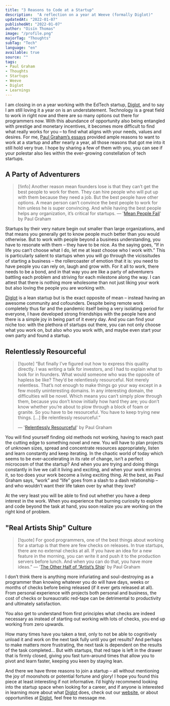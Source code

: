 ```yaml
---
title: "3 Reasons to Code at a Startup"
description:  "A reflection on a year at Weeve (formally Diglot)"
updatedAt: "2022-01-07"
publishedAt: "2022-01-07"
author: "Oisín Thomas"
image: "/profile.png"
majorTag: "Thoughts"
subTag: "Tech"
language: "en"
available: true
source: ""
tags: 
- Paul Graham
- Thoughts
- Startups
- Weeve
- Diglot
- Learnings
---
```

I am closing in on a year working with the EdTech startup, [Diglot](https://weeve.ie), and to say I am still loving it a year on is an understatement. Technology is a great field to work in right now and there are so many options out there for programmers now. With this abundance of opportunity also being entangled with prestige and monetary incentives, it becomes more difficult to find what really works for you – to find what aligns with your needs, values and desires. For me, [Paul Graham’s essays](http://www.paulgraham.com/articles.html) provided ample reasons to want to work at a startup and after nearly a year, all those reasons that got me into it still hold very true. I hope by sharing a few of them with you, you can see if your polestar also lies within the ever-growing constellation of tech startups.

## A Party of Adventurers

> [!info] Another reason mean founders lose is that they can’t get the best people to work for them. They can hire people who will put up with them because they need a job. But the best people have other options. A mean person can’t convince the best people to work for him unless he is super convincing. And while having the best people helps any organization, it’s critical for startups.
> — '[Mean People Fail](http://www.paulgraham.com/mean.html)' by Paul Graham

Startups by their very nature begin out smaller than large organizations, and that means you generally get to know people much better than you would otherwise. But to work with people beyond a business understanding, you have to resonate with them – they have to be nice. As the saying goes, “If in life you can’t choose what I do, let me at least choose who I work with.” This is particularly salient to startups when you will go through the vicissitudes of starting a business – the rollercoaster of emotion that it is: you need to have people you can rely on, laugh and grow with. For it all to work, there needs to be a bond, and in that way you are like a party of adventurers battling each problem and striving for each milestone along the way. I can attest that there is nothing more wholesome than not just liking your work but also loving the people you are working with.

[Diglot](https://weeve.ie) is a lean startup but is the exact opposite of mean – instead having an awesome community and cofounders. Despite being remote work completely thus far and the pandemic itself being a very isolating period for everyone, I have developed strong friendships with the people here and there is a simple joy in being part of it every day. And you can find your niche too: with the plethora of startups out there, you can not only choose what you work on, but also who you work with, and maybe even start your own party and found a startup.

## Relentlessly Resourceful

> [!quote] “But finally I’ve figured out how to express this quality directly. I was writing a talk for investors, and I had to explain what to look for in founders. What would someone who was the opposite of hapless be like? They’d be relentlessly resourceful. Not merely relentless. That’s not enough to make things go your way except in a few mostly uninteresting domains. In any interesting domain, the difficulties will be novel. Which means you can’t simply plow through them, because you don’t know initially how hard they are; you don’t know whether you’re about to plow through a block of foam or granite. So you have to be resourceful. You have to keep trying new things. \[...\] Be relentlessly resourceful.”
>
> — '[Relentlessly Resourceful](http://www.paulgraham.com/relres.html)' by Paul Graham

You will find yourself finding old methods not working, having to reach past the cutting edge to something novel and new. You will have to plan projects of unknown sizes, spread and concentrate resources appropriately, listen and learn constantly and keep iterating. In the chaotic world of today which seems to be ever-accelerating in its rate of change, isn’t a perfect microcosm of that the startup? And when you are trying and doing things constantly in live we call it living and exciting, and when your work mirrors it, so too does your work become a living exciting thing. At the best, as Paul Graham says, “work” and “life” goes from a slash to a dash relationship – and who wouldn’t want their life taken over by what they love?

At the very least you will be able to find out whether you have a deep interest in the work. When you experience that burning curiosity to explore and code beyond the task at hand, you soon realize you are working on the right kind of problem.

## "Real Artists Ship" Culture

> [!quote] For good programmers, one of the best things about working for a startup is that there are few checks on releases. In true startups, there are no external checks at all. If you have an idea for a new feature in the morning, you can write it and push it to the production servers before lunch. And when you can do that, you have more ideas.”
> — '[The Other Half of “Artist’s Ship](http://www.paulgraham.com/artistsship.html)' by Paul Graham

I don’t think there is anything more infuriating and soul-destroying as a programmer than knowing whatever you do will have days, weeks or months of checks before being released (if it ever gets released at all). From personal experience with projects both personal and business, the cost of checks or bureaucratic red-tape can be detrimental to productivity and ultimately satisfaction.

You also get to understand from first principles what checks are indeed necessary as instead of starting out working with lots of checks, you end up working from zero upwards.

How many times have you taken a test, only to not be able to cognitively unload it and work on the next task fully until you get results? And perhaps to make matters more frustrating, the next task is dependent on the results of the task completed… But with startups, that red tape is left in the drawer that is firmly closed, giving you fast turn-around times that allow you to pivot and learn faster, keeping you keen by staying lean.

And there we have three reasons to join a startup – all without mentioning the joy of moonshots or potential fortune and glory! I hope you found this piece at least interesting if not informative. I’d highly recommend looking into the startup space when looking for a career, and if anyone is interested in learning more about what [Diglot](https://weeve.ie) does, check out our [website](https://www.example.com), or about opportunities at [Diglot](https://weeve.ie), feel free to message me.

